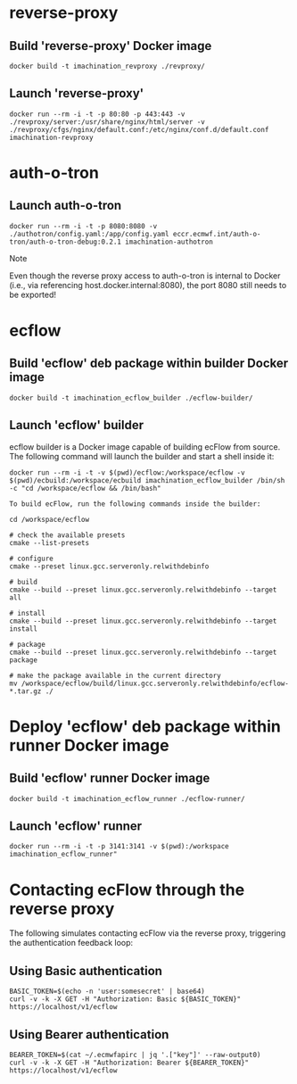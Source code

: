 

# reverse-proxy

## Build 'reverse-proxy' Docker image

```
docker build -t imachination_revproxy ./revproxy/
```

## Launch 'reverse-proxy'

```
docker run --rm -i -t -p 80:80 -p 443:443 -v ./revproxy/server:/usr/share/nginx/html/server -v ./revproxy/cfgs/nginx/default.conf:/etc/nginx/conf.d/default.conf imachination-revproxy
```

# auth-o-tron

## Launch auth-o-tron

```
docker run --rm -i -t -p 8080:8080 -v ./authotron/config.yaml:/app/config.yaml eccr.ecmwf.int/auth-o-tron/auth-o-tron-debug:0.2.1 imachination-authotron
```
> [!NOTE]
> Even though the reverse proxy access to auth-o-tron is internal to Docker (i.e., via referencing host.docker.internal:8080), the port 8080 still needs to be exported!

# ecflow

## Build 'ecflow' deb package within builder Docker image

```
docker build -t imachination_ecflow_builder ./ecflow-builder/
```

## Launch 'ecflow' builder

ecflow builder is a Docker image capable of building ecFlow from source.
The following command will launch the builder and start a shell inside it:

```
docker run --rm -i -t -v $(pwd)/ecflow:/workspace/ecflow -v $(pwd)/ecbuild:/workspace/ecbuild imachination_ecflow_builder /bin/sh -c "cd /workspace/ecflow && /bin/bash"

To build ecFlow, run the following commands inside the builder:

cd /workspace/ecflow

# check the available presets
cmake --list-presets

# configure
cmake --preset linux.gcc.serveronly.relwithdebinfo

# build
cmake --build --preset linux.gcc.serveronly.relwithdebinfo --target all

# install 
cmake --build --preset linux.gcc.serveronly.relwithdebinfo --target install

# package
cmake --build --preset linux.gcc.serveronly.relwithdebinfo --target package

# make the package available in the current directory
mv /workspace/ecflow/build/linux.gcc.serveronly.relwithdebinfo/ecflow-*.tar.gz ./
```
# Deploy 'ecflow' deb package within runner Docker image

## Build 'ecflow' runner Docker image

```
docker build -t imachination_ecflow_runner ./ecflow-runner/
```

## Launch 'ecflow' runner

```
docker run --rm -i -t -p 3141:3141 -v $(pwd):/workspace imachination_ecflow_runner"
```

# Contacting ecFlow through the reverse proxy

The following simulates contacting ecFlow via the reverse proxy, triggering the authentication feedback loop:

## Using Basic authentication

```
BASIC_TOKEN=$(echo -n 'user:somesecret' | base64)
curl -v -k -X GET -H "Authorization: Basic ${BASIC_TOKEN}" https://localhost/v1/ecflow
```

## Using Bearer authentication

```
BEARER_TOKEN=$(cat ~/.ecmwfapirc | jq '.["key"]' --raw-output0)
curl -v -k -X GET -H "Authorization: Bearer ${BEARER_TOKEN}" https://localhost/v1/ecflow
```
